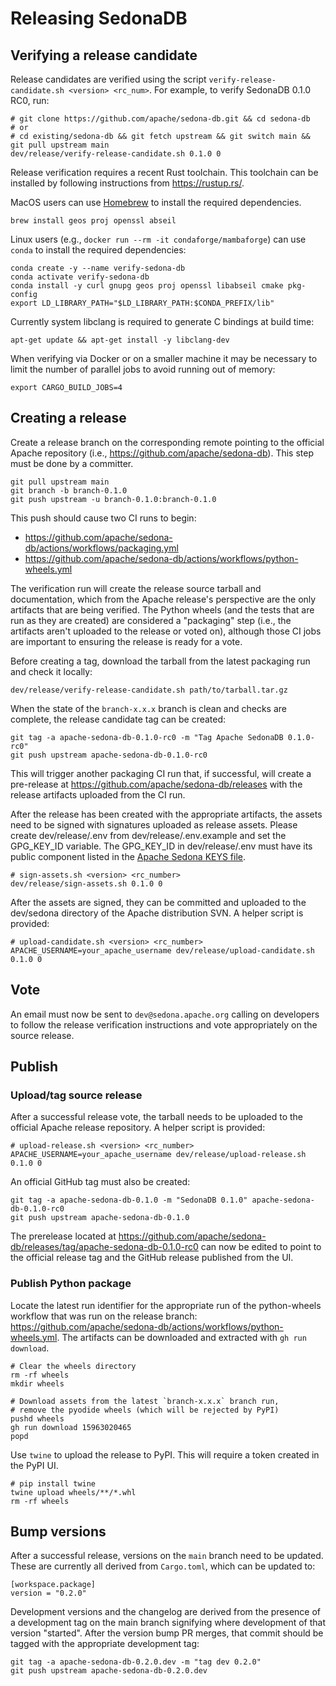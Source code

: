 <!---
  Licensed to the Apache Software Foundation (ASF) under one
  or more contributor license agreements.  See the NOTICE file
  distributed with this work for additional information
  regarding copyright ownership.  The ASF licenses this file
  to you under the Apache License, Version 2.0 (the
  "License"); you may not use this file except in compliance
  with the License.  You may obtain a copy of the License at

    http://www.apache.org/licenses/LICENSE-2.0

  Unless required by applicable law or agreed to in writing,
  software distributed under the License is distributed on an
  "AS IS" BASIS, WITHOUT WARRANTIES OR CONDITIONS OF ANY
  KIND, either express or implied.  See the License for the
  specific language governing permissions and limitations
  under the License.
-->

# Releasing SedonaDB

## Verifying a release candidate

Release candidates are verified using the script `verify-release-candidate.sh <version> <rc_num>`.
For example, to verify SedonaDB 0.1.0 RC0, run:

```shell
# git clone https://github.com/apache/sedona-db.git && cd sedona-db
# or
# cd existing/sedona-db && git fetch upstream && git switch main && git pull upstream main
dev/release/verify-release-candidate.sh 0.1.0 0
```

Release verification requires a recent Rust toolchain. This toolchain can be installed
by following instructions from <https://rustup.rs/>.

MacOS users can use [Homebrew](https://brew.sh) to install the required dependencies.

```shell
brew install geos proj openssl abseil
```

Linux users (e.g., `docker run --rm -it condaforge/mambaforge`) can use `conda` to
install the required dependencies:

```shell
conda create -y --name verify-sedona-db
conda activate verify-sedona-db
conda install -y curl gnupg geos proj openssl libabseil cmake pkg-config
export LD_LIBRARY_PATH="$LD_LIBRARY_PATH:$CONDA_PREFIX/lib"
```

Currently system libclang is required to generate C bindings at build time:

```shell
apt-get update && apt-get install -y libclang-dev
```

When verifying via Docker or on a smaller machine it may be necessary to limit the
number of parallel jobs to avoid running out of memory:

```shell
export CARGO_BUILD_JOBS=4
```

## Creating a release

Create a release branch on the corresponding remote pointing to the official Apache
repository (i.e., <https://github.com/apache/sedona-db>). This step must be done by
a committer.

```shell
git pull upstream main
git branch -b branch-0.1.0
git push upstream -u branch-0.1.0:branch-0.1.0
```

This push should cause two CI runs to begin:

- <https://github.com/apache/sedona-db/actions/workflows/packaging.yml>
- <https://github.com/apache/sedona-db/actions/workflows/python-wheels.yml>

The verification run will create the release source tarball and documentation,
which from the Apache release's perspective are the only artifacts that are
being verified. The Python wheels (and the tests that are run as they are created)
are considered a "packaging" step (i.e., the artifacts aren't uploaded to the
release or voted on), although those CI jobs are important to ensuring
the release is ready for a vote.

Before creating a tag, download the tarball from the latest packaging run and
check it locally:

```shell
dev/release/verify-release-candidate.sh path/to/tarball.tar.gz
```

When the state of the `branch-x.x.x` branch is clean and checks are complete,
the release candidate tag can be created:

```shell
git tag -a apache-sedona-db-0.1.0-rc0 -m "Tag Apache SedonaDB 0.1.0-rc0"
git push upstream apache-sedona-db-0.1.0-rc0
```

This will trigger another packaging CI run that, if successful, will create a
pre-release at <https://github.com/apache/sedona-db/releases> with the release
artifacts uploaded from the CI run.

After the release has been created with the appropriate artifacts, the assets
need to be signed with signatures uploaded as release assets. Please create
dev/release/.env from dev/release/.env.example and set the GPG_KEY_ID variable.
The GPG_KEY_ID in dev/release/.env must have its public component listed in the
[Apache Sedona KEYS file](https://dist.apache.org/repos/dist/dev/sedona/KEYS).

```shell
# sign-assets.sh <version> <rc_number>
dev/release/sign-assets.sh 0.1.0 0
```

After the assets are signed, they can be committed and uploaded to the
dev/sedona directory of the Apache distribution SVN. A helper script
is provided:

```shell
# upload-candidate.sh <version> <rc_number>
APACHE_USERNAME=your_apache_username dev/release/upload-candidate.sh 0.1.0 0
```

## Vote

An email must now be sent to `dev@sedona.apache.org` calling on developers to follow
the release verification instructions and vote appropriately on the source release.

## Publish

### Upload/tag source release

After a successful release vote, the tarball needs to be uploaded to the official
Apache release repository. A helper script is provided:

```shell
# upload-release.sh <version> <rc_number>
APACHE_USERNAME=your_apache_username dev/release/upload-release.sh 0.1.0 0
```

An official GitHub tag must also be created:

```shell
git tag -a apache-sedona-db-0.1.0 -m "SedonaDB 0.1.0" apache-sedona-db-0.1.0-rc0
git push upstream apache-sedona-db-0.1.0
```

The prerelease located at <https://github.com/apache/sedona-db/releases/tag/apache-sedona-db-0.1.0-rc0>
can now be edited to point to the official release tag and the GitHub release published
from the UI.

### Publish Python package

Locate the latest run identifier for the appropriate run of the python-wheels workflow
that was run on the release branch:
<https://github.com/apache/sedona-db/actions/workflows/python-wheels.yml>. The
artifacts can be downloaded and extracted with `gh run download`.

```shell
# Clear the wheels directory
rm -rf wheels
mkdir wheels

# Download assets from the latest `branch-x.x.x` branch run,
# remove the pyodide wheels (which will be rejected by PyPI)
pushd wheels
gh run download 15963020465
popd
```

Use `twine` to upload the release to PyPI. This will require a token created
in the PyPI UI.

```shell
# pip install twine
twine upload wheels/**/*.whl
rm -rf wheels
```

## Bump versions

After a successful release, versions on the `main` branch need to be updated. These
are currently all derived from `Cargo.toml`, which can be updated to:

```
[workspace.package]
version = "0.2.0"
```

Development versions and the changelog are derived from the presence of a development
tag on the main branch signifying where development of that version "started". After
the version bump PR merges, that commit should be tagged with the appropriate
development tag:

```shell
git tag -a apache-sedona-db-0.2.0.dev -m "tag dev 0.2.0"
git push upstream apache-sedona-db-0.2.0.dev
```
